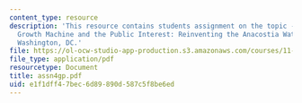```yaml
---
content_type: resource
description: 'This resource contains students assignment on the topic - Case 3: The
  Growth Machine and the Public Interest: Reinventing the Anacostia Waterfront in
  Washington, DC.'
file: https://ol-ocw-studio-app-production.s3.amazonaws.com/courses/11-201-gateway-planning-action-fall-2005/e1f1dff47bec6d89890d587c5f8be6ed_assn4gp.pdf
file_type: application/pdf
resourcetype: Document
title: assn4gp.pdf
uid: e1f1dff4-7bec-6d89-890d-587c5f8be6ed
---
```

